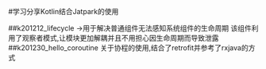#学习分享Kotlin结合Jatpark的使用

##k201212_lifecycle
    ->用于解决普通组件无法感知系统组件的生命周期
    该组件利用了观察者模式,让模块更加解耦并且不用担心因生命周期而导致泄露
##k201230_hello_coroutine
    关于协程的使用,结合了retrofit并参考了rxjava的方式